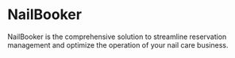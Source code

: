 # NailBooker
 NailBooker is the comprehensive solution to streamline reservation management and optimize the operation of your nail care business.

